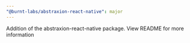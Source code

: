 ```yaml
---
"@burnt-labs/abstraxion-react-native": major
---
```


Addition of the abstraxion-react-native package. View README for more information
